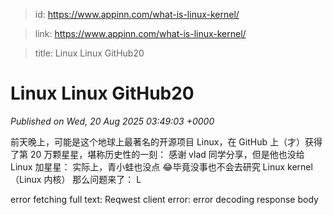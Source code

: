 > id: https://www.appinn.com/what-is-linux-kernel/

> link: https://www.appinn.com/what-is-linux-kernel/

> title: Linux Linux GitHub20

# Linux Linux GitHub20
_Published on Wed, 20 Aug 2025 03:49:03 +0000_

前天晚上，可能是这个地球上最著名的开源项目 Linux，在 GitHub 上（才）获得了第 20 万颗星星，堪称历史性的一刻： 感谢 vlad 同学分享，但是他也没给 Linux 加星星： 实际上，青小蛙也没点 😂毕竟没事也不会去研究 Linux kernel（Linux 内核） 那么问题来了： L  
  

error fetching full text: Reqwest client error: error decoding response body
